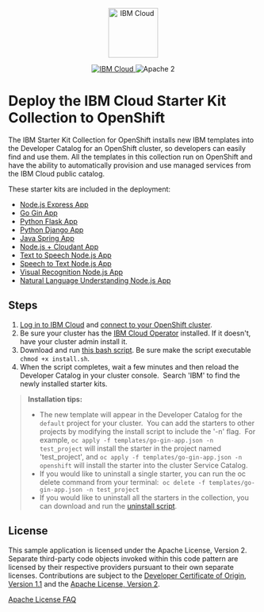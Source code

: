 <p align="center">
    <a href="https://cloud.ibm.com">
        <img src="https://my1.digitalexperience.ibm.com/8304c341-f896-4e04-add0-0a9ae02473ba/dxdam/2d/2d559197-6763-4e47-a2cb-8f54c449ff26/ibm-cloud.svg" height="100" alt="IBM Cloud">
    </a>
</p>


<p align="center">
    <a href="https://cloud.ibm.com">
    <img src="https://img.shields.io/badge/IBM%20Cloud-powered-blue.svg" alt="IBM Cloud">
    </a>
    <img src="https://img.shields.io/badge/license-Apache2-blue.svg?style=flat" alt="Apache 2">
</p>


# Deploy the IBM Cloud Starter Kit Collection to OpenShift


The IBM Starter Kit Collection for OpenShift installs new IBM templates into the Developer Catalog for an OpenShift cluster, so developers can easily find and use them. All the templates in this collection run on OpenShift and have the ability to automatically provision and use managed services from the IBM Cloud public catalog.

These starter kits are included in the deployment:
* [Node.js Express App](https://github.com/IBM/nodejs-express-app)
* [Go Gin App](https://github.com/IBM/go-gin-app)
* [Python Flask App](https://github.com/IBM/python-flask-app)
* [Python Django App](https://github.com/IBM/python-django-app)
* [Java Spring App](https://github.com/IBM/java-spring-app)
* [Node.js + Cloudant App](https://github.com/IBM/nodejs-cloudant)
* [Text to Speech Node.js App](https://github.com/watson-developer-cloud/text-to-speech-code-pattern)
* [Speech to Text Node.js App](https://github.com/watson-developer-cloud/speech-to-text-code-pattern)
* [Visual Recognition Node.js App](https://github.com/watson-developer-cloud/visual-recognition-code-pattern)
* [Natural Language Understanding Node.js App](https://github.com/watson-developer-cloud/natural-language-understanding-code-pattern)

## Steps
1. [Log in to IBM Cloud](https://cloud.ibm.com/docs/cli?topic=cloud-cli-ibmcloud_cli#ibmcloud_login) and [connect to your OpenShift cluster](https://cloud.ibm.com/docs/openshift?topic=openshift-access_cluster).
2. Be sure your cluster has the [IBM Cloud Operator](https://operatorhub.io/operator/ibmcloud-operator) installed. If it doesn't, have your cluster admin install it.
3. Download and run [this bash script](https://github.com/IBM/starter-kit-collection/blob/master/inventory/ibmcloudEnablement/files/install/install.sh). Be sure make the script executable `chmod +x install.sh`.
4. When the script completes, wait a few minutes and then reload the Developer Catalog in your cluster console.  Search 'IBM' to find the newly installed starter kits. 

> **Installation tips:**
> - The new template will appear in the Developer Catalog for the `default` project for your cluster.  You can add the starters to other projects by modifying the install script to include the '-n' flag.  For example, `oc apply -f templates/go-gin-app.json -n test_project` will install the starter in the project named 'test_project', and `oc apply -f templates/go-gin-app.json -n openshift` will install the starter into the cluster Service Catalog.
> - If you would like to uninstall a single starter, you can run the oc delete command from your terminal:  `oc delete -f templates/go-gin-app.json -n test_project`
> - If you would like to uninstall all the starters in the collection, you can download and run the [uninstall script](https://github.com/IBM/starter-kit-collection/blob/master/inventory/ibmcloudEnablement/files/install/uninstall.sh).


## License

This sample application is licensed under the Apache License, Version 2. Separate third-party code objects invoked within this code pattern are licensed by their respective providers pursuant to their own separate licenses. Contributions are subject to the [Developer Certificate of Origin, Version 1.1](https://developercertificate.org/) and the [Apache License, Version 2](https://www.apache.org/licenses/LICENSE-2.0.txt).

[Apache License FAQ](https://www.apache.org/foundation/license-faq.html#WhatDoesItMEAN)
